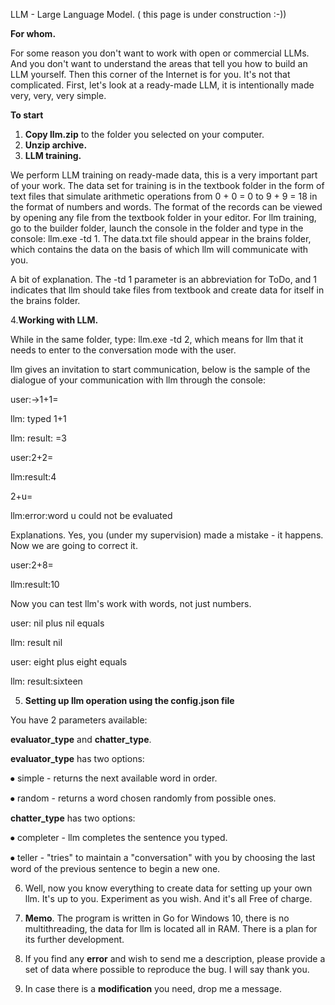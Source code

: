 LLM - Large Language Model. ( this page is under construction :-))

**For whom.**

For some reason you don't want to work with open or commercial LLMs. And you don't want to understand the areas that tell you how to build an LLM yourself. Then this corner of the Internet is for you. It's not that complicated. First, let's look at a ready-made LLM, it is intentionally made very, very, very simple.

**To start**

1. **Copy llm.zip** to the folder you selected on your computer.
2. **Unzip archive.**
3. **LLM training.**
   
We perform LLM training on ready-made data, this is a very important part of your work. The data set for training is in the textbook folder in the form of text files that simulate arithmetic operations from 0 + 0 = 0 to 9 + 9 = 18 in the format of numbers and words. The format of the records can be viewed by opening any file from the textbook folder in your editor. For llm training, go to the builder folder, launch the console in the folder and type in the console: llm.exe -td 1. The data.txt file should appear in the brains folder, which contains the data on the basis of which llm will communicate with you.

A bit of explanation. The -td 1 parameter is an abbreviation for ToDo, and 1 indicates that llm should take files from textbook and create data for itself in the brains folder.

4.**Working with LLM.**
   
While in the same folder, type: llm.exe -td 2, which means for llm that it needs to enter to the conversation mode with the user.

llm gives an invitation to start communication, below is the sample of the dialogue of your communication with llm through the console:

user:->1+1=<enter>

llm: typed 1+1

llm: result: =3

user:2+2=<enter>

llm:result:4

2+u=<enter>

llm:error:word u could not be evaluated

Explanations. Yes, you (under my supervision) made a mistake - it happens. Now we are going to correct it.

user:2+8=<enter>

llm:result:10

Now you can test llm's work with words, not just numbers.

user: nil plus nil equals <enter>

llm: result nil

user: eight plus eight equals<enter>

llm: result:sixteen

5. **Setting up llm operation using the config.json file**
   
You have 2 parameters available:

**evaluator_type** and **chatter_type**.

**evaluator_type** has two options:

⦁	simple - returns the next available word in order.

⦁	random - returns a word chosen randomly from possible ones.

**chatter_type** has two options:

⦁	completer - llm completes the sentence you typed.

⦁	teller - "tries" to maintain a "conversation" with you by choosing the last word of the previous sentence to begin a new one.

6. Well, now you know everything to create data for setting up your own llm. It's up to you. Experiment as you wish. And it's all Free of charge.
    
7. **Memo**. The program is written in Go for Windows 10, there is no multithreading, the data for llm is located all in RAM. There is a plan for its further development.
   
8. If you find any **error** and wish to send me a description, please provide a set of data where possible to reproduce the bug. I will say thank you.
   
9. In case there is a **modification** you need, drop me a message.

